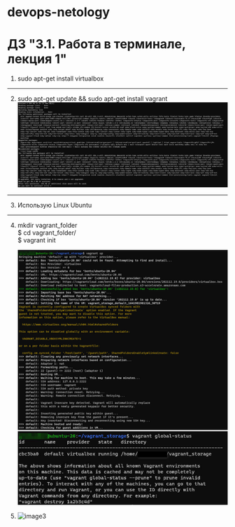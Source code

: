 # devops-netology

# ДЗ "3.1. Работа в терминале, лекция 1"

1)  sudo apt-get install virtualbox  
***
2)  sudo apt-get update && sudo apt-get install vagrant  
    ![image1](./media/1_vagrant_install.jpg)
***   
3)  Использую Linux Ubuntu
        
***
4)  mkdir vagrant_folder  
    $ cd vagrant_folder/  
    $ vagrant init  
           
    ![image1](./media/2_vagrant_up.jpg) ![image2](./media/3_vagrant_global_status.jpg)


5)  ![image3](./media/.jpg)
